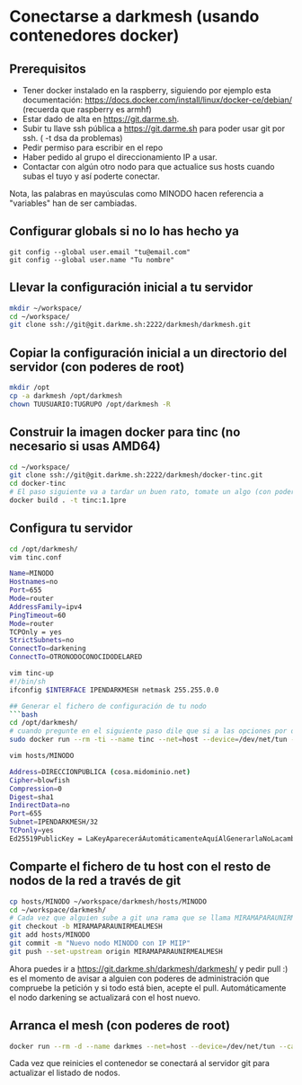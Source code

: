 
# Conectarse a darkmesh (usando contenedores docker)
## Prerequisitos
* Tener docker instalado en la raspberry, siguiendo por ejemplo esta documentación: https://docs.docker.com/install/linux/docker-ce/debian/ (recuerda que raspberry es armhf)
* Estar dado de alta en https://git.darme.sh.
* Subir tu llave ssh pública a https://git.darme.sh para poder usar git por ssh. ( -t dsa da problemas)
* Pedir permiso para escribir en el repo
* Haber pedido al grupo el direccionamiento IP a usar.
* Contactar con algún otro nodo para que actualice sus hosts cuando subas el tuyo y así poderte conectar.

Nota, las palabras en mayúsculas como MINODO hacen referencia a "variables" han de ser cambiadas.

## Configurar globals si no lo has hecho ya
```
git config --global user.email "tu@email.com"
git config --global user.name "Tu nombre"
```

## Llevar la configuración inicial a tu servidor
```bash
mkdir ~/workspace/
cd ~/workspace/
git clone ssh://git@git.darkme.sh:2222/darkmesh/darkmesh.git
```
## Copiar la configuración inicial a un directorio del servidor (con poderes de root)
```bash
mkdir /opt
cp -a darkmesh /opt/darkmesh
chown TUUSUARIO:TUGRUPO /opt/darkmesh -R
```

## Construir la imagen docker para tinc (no necesario si usas AMD64)
```bash
cd ~/workspace/
git clone ssh://git@git.darkme.sh:2222/darkmesh/docker-tinc.git
cd docker-tinc
# El paso siguiente va a tardar un buen rato, tomate un algo (con poderes de root)
docker build . -t tinc:1.1pre
```

## Configura tu servidor 
```bash
cd /opt/darkmesh/
vim tinc.conf

Name=MINODO
Hostnames=no
Port=655
Mode=router
AddressFamily=ipv4
PingTimeout=60
Mode=router
TCPOnly = yes
StrictSubnets=no
ConnectTo=darkening
ConnectTo=OTRONODOCONOCIDODELARED

vim tinc-up
#!/bin/sh
ifconfig $INTERFACE IPENDARKMESH netmask 255.255.0.0

## Generar el fichero de configuración de tu nodo
```bash
cd /opt/darkmesh/
# cuando pregunte en el siguiente paso dile que si a las opciones por defecto (con poderes de root)
sudo docker run --rm -ti --name tinc --net=host --device=/dev/net/tun --cap-add NET_ADMIN -v /opt/darkmesh:/etc/tinc/darkmesh --entrypoint tinc tinc:1.1pre -n darkmesh generate-ed25519-keys

vim hosts/MINODO

Address=DIRECCIONPUBLICA (cosa.midominio.net)
Cipher=blowfish
Compression=0
Digest=sha1
IndirectData=no
Port=655
Subnet=IPENDARKMESH/32
TCPonly=yes
Ed25519PublicKey = LaKeyApareceráAutomáticamenteAquíAlGenerarlaNoLacambies
```

## Comparte el fichero de tu host con el resto de nodos de la red a través de git
```bash
cp hosts/MINODO ~/workspace/darkmesh/hosts/MINODO
cd ~/workspace/darkmesh/
# Cada vez que alguien sube a git una rama que se llama MIRAMAPARAUNIRMEALMESH dios mata a un gatito
git checkout -b MIRAMAPARAUNIRMEALMESH
git add hosts/MINODO
git commit -m "Nuevo nodo MINODO con IP MIIP"
git push --set-upstream origin MIRAMAPARAUNIRMEALMESH
```

Ahora puedes ir a https://git.darkme.sh/darkmesh/darkmesh/ y pedir pull :) es el momento de avisar a alguien con poderes de administración que compruebe la petición y si todo está bien, acepte el pull. Automáticamente el nodo darkening se actualizará con el host nuevo.

## Arranca el mesh (con poderes de root)
```bash
docker run --rm -d --name darkmes --net=host --device=/dev/net/tun --cap-add NET_ADMIN -v /opt/darkmesh:/etc/tinc/darkmesh -e MESH=darkmesh -e GIT_URL="git.darkme.sh/darkmesh/darkmesh" tinc:1.1pre
``` 
Cada vez que reinicies el contenedor se conectará al servidor git para actualizar el listado de nodos.
